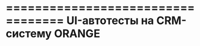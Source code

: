 ==================================
UI-автотесты на CRM-систему ORANGE
==================================
